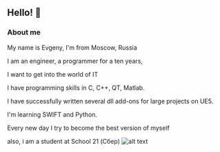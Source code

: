 ## Hello!  👋
### About me
My name is Evgeny, I'm from Moscow, Russia


I am an engineer, a programmer for a ten years, 


I want to get into the world of IT 


I have programming skills in C, C++, QT, Matlab.


I have successfully written several dll add-ons for large projects on UE5.


I'm learning SWIFT and Python.


Every new day I try to become the best version of myself

also, i am a student at School 21 (Сбер)
![alt text](https://skills.yaroslavevg.ru/nickname/custarda)
